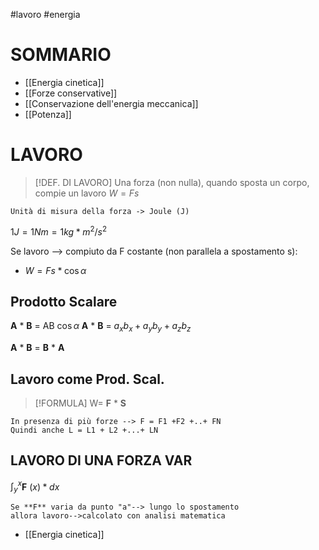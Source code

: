 #lavoro #energia

# SOMMARIO
- [[Energia cinetica]]
- [[Forze conservative]]
- [[Conservazione dell'energia meccanica]]
- [[Potenza]]


# LAVORO
>[!DEF. DI LAVORO]
>Una forza (non nulla), quando sposta un corpo, compie un lavoro
>$W =Fs$ 

	Unità di misura della forza -> Joule (J)

$1J = 1Nm = 1kg* m^2/s^2$

Se lavoro --> compiuto da F costante (non parallela a spostamento s):
- $W = Fs * \cos \alpha$ 

## Prodotto Scalare

**A** * **B** = AB $\cos \alpha$
**A** * **B** = $a_x b_x + a_y b_y + a_z b_z$ 

**A** * **B** = **B** * **A** 


## Lavoro come Prod. Scal.

> [!FORMULA]
>W= **F** * **S**

	In presenza di più forze --> F = F1 +F2 +..+ FN
	Quindi anche L = L1 + L2 +...+ LN

##  LAVORO DI UNA FORZA VAR

$\int_y^x$**F** $(x)*dx$ 

	Se **F** varia da punto "a"--> lungo lo spostamento
	allora lavoro-->calcolato con analisi matematica

- [[Energia cinetica]]
